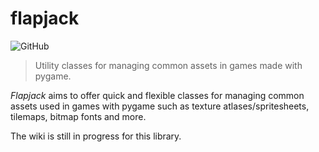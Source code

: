 # flapjack

![GitHub](https://img.shields.io/github/license/jaynewey/flapjack)

> Utility classes for managing common assets in games made with pygame.

_Flapjack_ aims to offer quick and flexible classes for managing common assets used in games with pygame such as texture atlases/spritesheets, tilemaps, bitmap fonts and more.

The wiki is still in progress for this library.